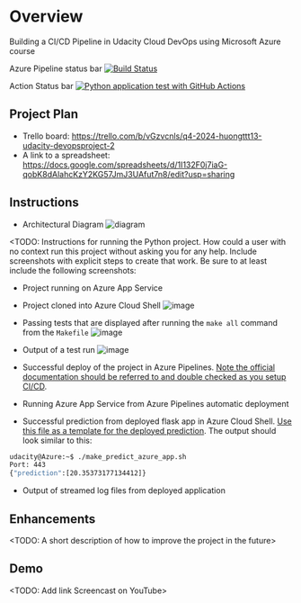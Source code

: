 # Overview
Building a CI/CD Pipeline in Udacity Cloud DevOps using Microsoft Azure course

Azure Pipeline status bar
[![Build Status](https://dev.azure.com/huongttt13/HuongTTT13-Project2/_apis/build/status%2FTranThuHuong0510.azure-devops-project2?branchName=master)](https://dev.azure.com/huongttt13/HuongTTT13-Project2/_build/latest?definitionId=3&branchName=master)

Action Status bar
[![Python application test with GitHub Actions](https://github.com/TranThuHuong0510/azure-devops-project2/actions/workflows/master.yml/badge.svg)](https://github.com/TranThuHuong0510/azure-devops-project2/actions/workflows/master.yml)

## Project Plan
* Trello board: https://trello.com/b/vGzvcnls/q4-2024-huongttt13-udacity-devopsproject-2
* A link to a spreadsheet: https://docs.google.com/spreadsheets/d/1I132F0j7iaG-qobK8dAlahcKzY2KG57JmJ3UAfut7n8/edit?usp=sharing

## Instructions
* Architectural Diagram
  ![diagram](https://github.com/user-attachments/assets/50fdc747-c71b-41f6-baad-7ef7b5ed1cf1)


<TODO:  Instructions for running the Python project.  How could a user with no context run this project without asking you for any help.  Include screenshots with explicit steps to create that work. Be sure to at least include the following screenshots:

* Project running on Azure App Service

* Project cloned into Azure Cloud Shell
![image](https://github.com/user-attachments/assets/acea23b0-127c-4aa1-84bb-fd024429d463)

* Passing tests that are displayed after running the `make all` command from the `Makefile`
![image](https://github.com/user-attachments/assets/d5396bfb-3d17-4da4-81a3-8b5bb5c33d4d)

* Output of a test run
![image](https://github.com/user-attachments/assets/80aad8e7-6016-4d24-9907-3be9b538bf77)

* Successful deploy of the project in Azure Pipelines.  [Note the official documentation should be referred to and double checked as you setup CI/CD](https://docs.microsoft.com/en-us/azure/devops/pipelines/ecosystems/python-webapp?view=azure-devops).

* Running Azure App Service from Azure Pipelines automatic deployment

* Successful prediction from deployed flask app in Azure Cloud Shell.  [Use this file as a template for the deployed prediction](https://github.com/udacity/nd082-Azure-Cloud-DevOps-Starter-Code/blob/master/C2-AgileDevelopmentwithAzure/project/starter_files/flask-sklearn/make_predict_azure_app.sh).
The output should look similar to this:

```bash
udacity@Azure:~$ ./make_predict_azure_app.sh
Port: 443
{"prediction":[20.35373177134412]}
```

* Output of streamed log files from deployed application

> 

## Enhancements

<TODO: A short description of how to improve the project in the future>

## Demo 

<TODO: Add link Screencast on YouTube>


